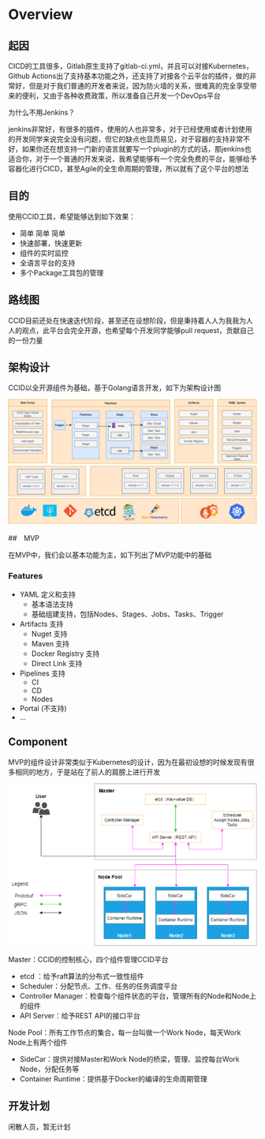 # Overview

## 起因

CICD的工具很多，Gitlab原生支持了gitlab-ci.yml，并且可以对接Kubernetes，Github Actions出了支持基本功能之外，还支持了对接各个云平台的插件，做的非常好，但是对于我们普通的开发者来说，因为防火墙的关系，很难真的完全享受带来的便利，又由于各种收费政策，所以准备自己开发一个DevOps平台

为什么不用Jenkins？

jenkins非常好，有很多的插件，使用的人也非常多，对于已经使用或者计划使用的开发同学来说完全没有问题，但它的缺点也显而易见，对于容器的支持非常不好，如果你还在想支持一门新的语言就要写一个plugin的方式的话，那jenkins也适合你，对于一个普通的开发来说，我希望能够有一个完全免费的平台，能够给予容器化进行CICD，甚至Agile的全生命周期的管理，所以就有了这个平台的想法

## 目的

使用CCID工具，希望能够达到如下效果：

* 简单 简单 简单
* 快速部署，快速更新
* 组件的实时监控
* 全语言平台的支持
* 多个Package工具包的管理

## 路线图

CCID目前还处在快速迭代阶段，甚至还在设想阶段，但是秉持着人人为我我为人人的观点，此平台会完全开源，也希望每个开发同学能够pull request，贡献自己的一份力量

## 架构设计

CCID以全开源组件为基础，基于Golang语言开发，如下为架构设计图

![ArchitectureOfCCID](assets/ArchitectureOfCCID.png)

##　MVP



在MVP中，我们会以基本功能为主，如下列出了MVP功能中的基础



### Features

* YAML 定义和支持
  * 基本语法支持
  * 基础组建支持，包括Nodes、Stages、Jobs、Tasks、Trigger
* Artifacts 支持
  * Nuget 支持
  * Maven 支持
  * Docker Registry 支持
  * Direct Link 支持
* Pipelines 支持
  * CI
  * CD
  * Nodes
* Portal (不支持)
* ...

## Component



MVP的组件设计非常类似于Kubernetes的设计，因为在最初设想的时候发现有很多相同的地方，于是站在了前人的肩膀上进行开发

![component](assets/component-1584698263952.png)

Master：CCID的控制核心，四个组件管理CCID平台

* etcd ：给予raft算法的分布式一致性组件
* Scheduler：分配节点、工作、任务的任务调度平台
* Controller Manager：检查每个组件状态的平台，管理所有的Node和Node上的组件
* API Server：给予REST API的接口平台

Node Pool：所有工作节点的集合，每一台叫做一个Work Node，每天Work Node上有两个组件

* SideCar：提供对接Master和Work Node的桥梁，管理、监控每台Work Node，分配任务等
* Container Runtime：提供基于Docker的编译的生命周期管理

## 开发计划

闲散人员，暂无计划






